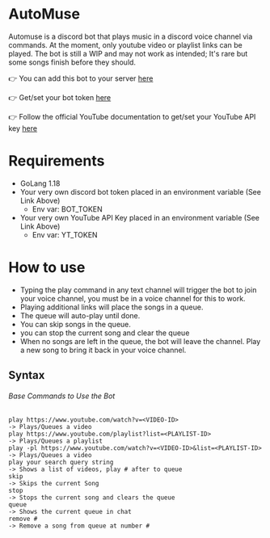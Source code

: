 # AutoMuse
Automuse is a discord bot that plays music in a discord voice channel via commands. At the moment, only youtube video or playlist links can be played. The bot is still a WIP and may not work as intended; It's rare but some songs finish before they should.

:point_right: You can add this bot to your server [here](https://discord.com/api/oauth2/authorize?client_id=955836104559460362&permissions=534723950656&scope=bot%20applications.commands)

:point_right: Get/set your bot token [here](https://discord.com/developers/applications/)

:point_right: Follow the official YouTube documentation to get/set your YouTube API key [here](https://developers.google.com/youtube/v3/docs)

# Requirements
- GoLang 1.18
- Your very own discord bot token placed in an environment variable (See Link Above)
     - Env var: BOT_TOKEN
- Your very own YouTube API Key placed in an environment variable (See Link Above)
    - Env var: YT_TOKEN

# How to use
- Typing the play command in any text channel will trigger the bot to join your voice channel, you must be in a voice channel for this to work.
- Playing additional links will place the songs in a queue. 
- The queue will auto-play until done.
- You can skip songs in the queue.
- you can stop the current song and clear the queue
- When no songs are left in the queue, the bot will leave the channel. Play a new song to bring it back in your voice channel.

## Syntax
###### Base Commands to Use the Bot
````
play https://www.youtube.com/watch?v=<VIDEO-ID>                         -> Plays/Queues a video
play https://www.youtube.com/playlist?list=<PLAYLIST-ID>                -> Plays/Queues a playlist
play -pl https://www.youtube.com/watch?v=<VIDEO-ID>&list=<PLAYLIST-ID>  -> Plays/Queues a video
play your search query string                                           -> Shows a list of videos, play # after to queue
skip                                                                    -> Skips the current Song
stop                                                                    -> Stops the current song and clears the queue
queue                                                                   -> Shows the current queue in chat
remove #                                                                -> Remove a song from queue at number #
````